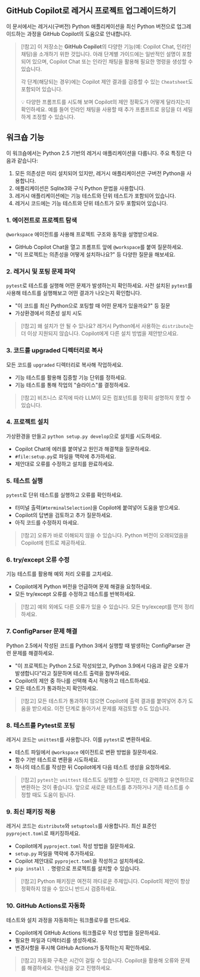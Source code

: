 
## GitHub Copilot로 레거시 프로젝트 업그레이드하기

이 문서에서는 레거시(구버전) Python 애플리케이션을 최신 Python 버전으로 업그레이드하는 과정을 GitHub Copilot의 도움으로 안내합니다.

> [!참고]
> 이 저장소는 **GitHub Copilot**의 다양한 기능(예: Copilot Chat, 인라인 채팅)을 소개하기 위한 것입니다. 아래 단계별 가이드에는 일반적인 설명이 포함되어 있으며, Copilot Chat 또는 인라인 채팅을 활용해 필요한 명령을 생성할 수 있습니다.
>
> 각 단계(해당되는 경우)에는 Copilot 제안 결과를 검증할 수 있는 `Cheatsheet`도 포함되어 있습니다.
>
> 💡 다양한 프롬프트를 시도해 보며 Copilot의 제안 정확도가 어떻게 달라지는지 확인하세요. 예를 들어 인라인 채팅을 사용할 때 추가 프롬프트로 응답을 더 세밀하게 조정할 수 있습니다.

## 워크숍 기능

이 워크숍에서는 Python 2.5 기반의 레거시 애플리케이션을 다룹니다. 주요 특징은 다음과 같습니다:

1. 모든 의존성은 미리 설치되어 있지만, 레거시 애플리케이션은 구버전 Python을 사용합니다.
2. 애플리케이션은 Sqlite3와 구식 Python 문법을 사용합니다.
3. 레거시 애플리케이션에는 기능 테스트와 단위 테스트가 포함되어 있습니다.
4. 레거시 코드에는 기능 테스트와 단위 테스트가 모두 포함되어 있습니다.

### 1. 에이전트로 프로젝트 탐색

`@workspace` 에이전트를 사용해 프로젝트 구조와 동작을 설명받으세요.
- GitHub Copilot Chat을 열고 프롬프트 앞에 `@workspace`를 붙여 질문하세요.
- "이 프로젝트는 의존성을 어떻게 설치하나요?" 등 다양한 질문을 해보세요.

### 2. 레거시 및 포팅 문제 파악

`pytest`로 테스트를 실행해 어떤 문제가 발생하는지 확인하세요. 사전 설치된 `pytest`를 사용해 테스트를 실행해보고 어떤 결과가 나오는지 확인합니다.
- "이 코드를 최신 Python으로 포팅할 때 어떤 문제가 있을까요?" 등 질문
- 가상환경에서 의존성 설치 시도

> [!참고]
> 왜 설치가 안 될 수 있나요? 레거시 Python에서 사용하는 `distribute`는 더 이상 지원되지 않습니다. Copilot에게 다른 설치 방법을 제안받으세요.

### 3. 코드를 upgraded 디렉터리로 복사

모든 코드를 `upgraded` 디렉터리로 복사해 작업하세요.
- 기능 테스트를 활용해 집중할 기능 단위를 정하세요.
- 기능 테스트를 통해 작업의 "슬라이스"를 결정하세요.

> [!참고]
> 비즈니스 로직에 따라 LLM이 모든 컴포넌트를 정확히 설명하지 못할 수 있습니다.

### 4. 프로젝트 설치

가상환경을 만들고 `python setup.py develop`으로 설치를 시도하세요.
- Copilot Chat에 에러를 붙여넣고 원인과 해결책을 질문하세요.
- `#file:setup.py`로 파일을 맥락에 추가하세요.
- 제안대로 오류를 수정하고 설치를 완료하세요.

### 5. 테스트 실행

`pytest`로 단위 테스트를 실행하고 오류를 확인하세요.
- 터미널 출력(`#terminalSelection`)을 Copilot에 붙여넣어 도움을 받으세요.
- Copilot의 답변을 검토하고 추가 질문하세요.
- 아직 코드를 수정하지 마세요.

> [!참고]
> 오류가 바로 이해되지 않을 수 있습니다. Python 버전이 오래되었음을 Copilot에 힌트로 제공하세요.

### 6. try/except 오류 수정

기능 테스트를 활용해 예외 처리 오류를 고치세요.
- Copilot에게 Python 버전을 언급하며 문제 해결을 요청하세요.
- 모든 try/except 오류를 수정하고 테스트를 반복하세요.

> [!참고]
> 예외 외에도 다른 오류가 있을 수 있습니다. 모든 try/except를 먼저 정리하세요.

### 7. ConfigParser 문제 해결

Python 2.5에서 작성된 코드를 Python 3에서 실행할 때 발생하는 ConfigParser 관련 문제를 해결하세요.
- "이 프로젝트는 Python 2.5로 작성되었고, Python 3.9에서 다음과 같은 오류가 발생합니다"라고 질문하며 테스트 출력을 첨부하세요.
- Copilot의 제안 중 하나를 선택해 즉시 적용하고 테스트하세요.
- 모든 테스트가 통과하는지 확인하세요.

> [!참고]
> 모든 테스트가 통과하지 않으면 Copilot에 출력 결과를 붙여넣어 추가 도움을 받으세요. 이전 단계로 돌아가서 문제를 재검토할 수도 있습니다.

### 8. 테스트를 Pytest로 포팅

레거시 코드는 `unittest`를 사용합니다. 이를 `pytest`로 변환하세요.
- 테스트 파일에서 `@workspace` 에이전트로 변환 방법을 질문하세요.
- 함수 기반 테스트로 변환을 시도하세요.
- 하나의 테스트를 작성한 뒤 Copilot에게 다음 테스트 생성을 요청하세요.

> [!참고]
> `pytest`는 `unittest` 테스트도 실행할 수 있지만, 더 강력하고 유연하므로 변환하는 것이 좋습니다. 앞으로 새로운 테스트를 추가하거나 기존 테스트를 수정할 때도 도움이 됩니다.

### 9. 최신 패키징 적용

레거시 코드는 `distribute`와 `setuptools`를 사용합니다. 최신 표준인 `pyproject.toml`로 패키징하세요.
- Copilot에게 `pyproject.toml` 작성 방법을 질문하세요.
- `setup.py` 파일을 맥락에 추가하세요.
- Copilot 제안대로 `pyproject.toml`을 작성하고 설치하세요.
- `pip install .` 명령으로 프로젝트를 설치할 수 있습니다.

> [!참고]
> Python 패키징은 여전히 까다로운 주제입니다. Copilot의 제안이 항상 정확하지 않을 수 있으니 반드시 검증하세요.

### 10. GitHub Actions로 자동화

테스트와 설치 과정을 자동화하는 워크플로우를 만드세요.
- Copilot에게 GitHub Actions 워크플로우 작성 방법을 질문하세요.
- 필요한 파일과 디렉터리를 생성하세요.
- 변경사항을 푸시해 GitHub Actions가 동작하는지 확인하세요.

> [!참고]
> 자동화 구축은 시간이 걸릴 수 있습니다. Copilot을 활용해 오류와 문제를 해결하세요. 인내심을 갖고 진행하세요.
